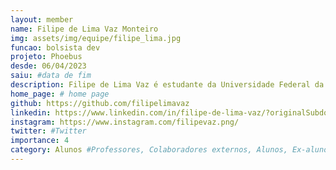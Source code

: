 ```yaml
---
layout: member
name: Filipe de Lima Vaz Monteiro
img: assets/img/equipe/filipe_lima.jpg
funcao: bolsista dev
projeto: Phoebus 
desde: 06/04/2023
saiu: #data de fim
description: Filipe de Lima Vaz é estudante da Universidade Federal da Paraíba. Atualmente faz parte da equipe Captura, onde desenvolve suas habilidades como desenvolvedor FullStack, trabalhando com as linguagens programação C e Javascript e as linguagens de marcação HTML e CSS, tem como objetivo uma carreira como developer FullStack.
home_page: # home page
github: https://github.com/filipelimavaz
linkedin: https://www.linkedin.com/in/filipe-de-lima-vaz/?originalSubdomain=br
instagram: https://www.instagram.com/filipevaz.png/
twitter: #Twitter
importance: 4
category: Alunos #Professores, Colaboradores externos, Alunos, Ex-alunos
---
```

